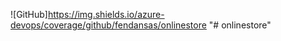 ![GitHub]https://img.shields.io/azure-devops/coverage/github/fendansas/onlinestore
"# onlinestore" 

